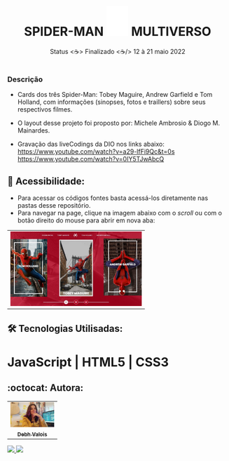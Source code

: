 <h1 align="center"> SPIDER-MAN <img alt="Icone Aranha" title="Spider-Man" src="./assets/images/icons/spider.svg" width="50px"/> MULTIVERSO </h1>
<p align="center"> Status <☕> Finalizado <☕/> 12 à 21 maio 2022 </p>

# 
### Descrição
- Cards dos três Spider-Man: Tobey Maguire, Andrew Garfield e Tom Holland, com informações (sinopses, fotos e traillers) sobre seus respectivos filmes.

- O layout desse projeto foi proposto por: Michele Ambrosio & Diogo M. Mainardes. 
- Gravação das liveCodings da DIO nos links abaixo:
https://www.youtube.com/watch?v=a29-lfFi9Qc&t=0s
https://www.youtube.com/watch?v=0IY5TJwAbcQ

## 📁 Acessibilidade:
- Para acessar os códigos fontes basta acessá-los diretamente nas pastas desse repositório.     
- Para navegar na page, clique na imagem abaixo com o *scroll* ou com o botão direito do mouse para abrir em nova aba:
<table align="center">
  <tr>
    <td>
      <a href="https://debhvalois.github.io/spiderman-multiverso/" alt="Page" target="_blank">
        <img src="./github/ReadmeGitHub.jpg" width="300px" alt="Print da Page"/>
      </a>
    </td>
  </tr>
</table>

## :hammer_and_wrench: Tecnologias Utilisadas:
# JavaScript | HTML5 | CSS3
## :octocat: Autora: 
<table>
  <tr>
    <td align="center">
      <a href="#">
        <img src="./github/autora.jpg" width="100px" alt="Retrato de Debh"/><br>
        <sub>
          <b>Debh Valois</b>
        </sub>
      </a>
    </td>
  </tr>
</table>
<a href="https://www.linkedin.com/in/debhvaloispsy/" alt="LinkedIn" target="_blank">
<img src="https://img.shields.io/badge/LinkedIn-%230077B5.svg?&style=flat-square&logo=linkedin&logoColor=white">
</a>
<a href="https://wa.me/message/ONHPRA62USWYK1" alt="WhatsApp" target="_blank">
<img src="https://img.shields.io/badge/-WhatsApp-25d366?style=flat-square&labelColor=25d366&logo=whatsapp&logoColor=white&link=https://wa.me/5584981430120">
</a>
